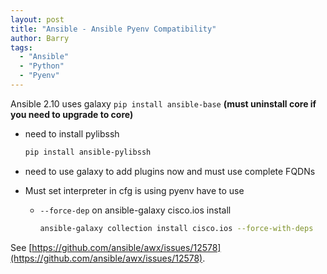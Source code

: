 ```yaml
---
layout: post
title: "Ansible - Ansible Pyenv Compatibility"
author: Barry
tags:
  - "Ansible"
  - "Python"
  - "Pyenv"
---
```


Ansible 2.10 uses galaxy
`pip install ansible-base`
**(must uninstall core if you need to upgrade to core)**

* need to install pylibssh

  ```bash
  pip install ansible-pylibssh
  ```

* need to use galaxy to add plugins now and must use complete FQDNs
* Must set interpreter in cfg is using pyenv have to use
  * `--force-dep` on ansible-galaxy cisco.ios install

    ```bash
    ansible-galaxy collection install cisco.ios --force-with-deps
    ```

See [https://github.com/ansible/awx/issues/12578](https://github.com/ansible/awx/issues/12578).
